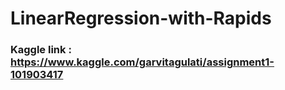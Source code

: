 # LinearRegression-with-Rapids

### Kaggle link : https://www.kaggle.com/garvitagulati/assignment1-101903417
